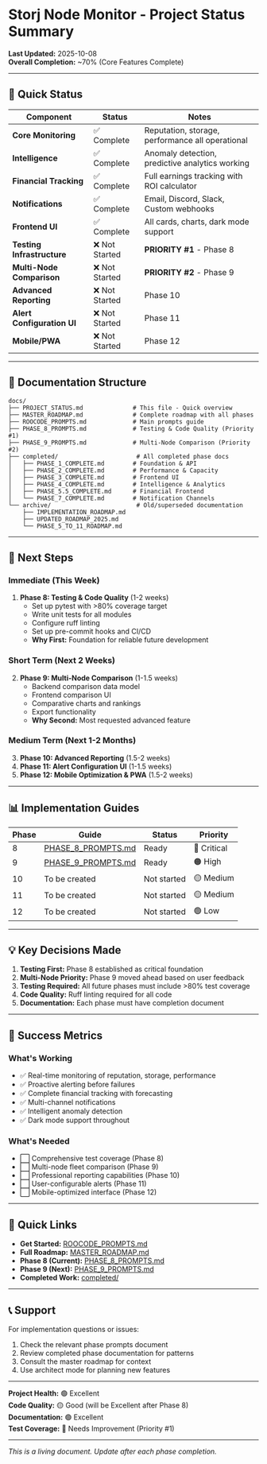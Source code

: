 # Storj Node Monitor - Project Status Summary

**Last Updated:** 2025-10-08  
**Overall Completion:** ~70% (Core Features Complete)

---

## 🎯 Quick Status

| Component | Status | Notes |
|-----------|--------|-------|
| **Core Monitoring** | ✅ Complete | Reputation, storage, performance all operational |
| **Intelligence** | ✅ Complete | Anomaly detection, predictive analytics working |
| **Financial Tracking** | ✅ Complete | Full earnings tracking with ROI calculator |
| **Notifications** | ✅ Complete | Email, Discord, Slack, Custom webhooks |
| **Frontend UI** | ✅ Complete | All cards, charts, dark mode support |
| **Testing Infrastructure** | ❌ Not Started | **PRIORITY #1** - Phase 8 |
| **Multi-Node Comparison** | ❌ Not Started | **PRIORITY #2** - Phase 9 |
| **Advanced Reporting** | ❌ Not Started | Phase 10 |
| **Alert Configuration UI** | ❌ Not Started | Phase 11 |
| **Mobile/PWA** | ❌ Not Started | Phase 12 |

---

## 📂 Documentation Structure

```
docs/
├── PROJECT_STATUS.md              # This file - Quick overview
├── MASTER_ROADMAP.md              # Complete roadmap with all phases
├── ROOCODE_PROMPTS.md             # Main prompts guide
├── PHASE_8_PROMPTS.md             # Testing & Code Quality (Priority #1)
├── PHASE_9_PROMPTS.md             # Multi-Node Comparison (Priority #2)
├── completed/                      # All completed phase docs
│   ├── PHASE_1_COMPLETE.md        # Foundation & API
│   ├── PHASE_2_COMPLETE.md        # Performance & Capacity
│   ├── PHASE_3_COMPLETE.md        # Frontend UI
│   ├── PHASE_4_COMPLETE.md        # Intelligence & Analytics
│   ├── PHASE_5.5_COMPLETE.md      # Financial Frontend
│   └── PHASE_7_COMPLETE.md        # Notification Channels
└── archive/                        # Old/superseded documentation
    ├── IMPLEMENTATION_ROADMAP.md
    ├── UPDATED_ROADMAP_2025.md
    └── PHASE_5_TO_11_ROADMAP.md
```

---

## 🚀 Next Steps

### Immediate (This Week)
1. **Phase 8: Testing & Code Quality** (1-2 weeks)
   - Set up pytest with >80% coverage target
   - Write unit tests for all modules
   - Configure ruff linting
   - Set up pre-commit hooks and CI/CD
   - **Why First:** Foundation for reliable future development

### Short Term (Next 2 Weeks)
2. **Phase 9: Multi-Node Comparison** (1-1.5 weeks)
   - Backend comparison data model
   - Frontend comparison UI
   - Comparative charts and rankings
   - Export functionality
   - **Why Second:** Most requested advanced feature

### Medium Term (Next 1-2 Months)
3. **Phase 10: Advanced Reporting** (1.5-2 weeks)
4. **Phase 11: Alert Configuration UI** (1-1.5 weeks)
5. **Phase 12: Mobile Optimization & PWA** (1.5-2 weeks)

---

## 📊 Implementation Guides

| Phase | Guide | Status | Priority |
|-------|-------|--------|----------|
| 8 | [PHASE_8_PROMPTS.md](PHASE_8_PROMPTS.md) | Ready | 🔴 Critical |
| 9 | [PHASE_9_PROMPTS.md](PHASE_9_PROMPTS.md) | Ready | 🟠 High |
| 10 | To be created | Not started | 🟡 Medium |
| 11 | To be created | Not started | 🟡 Medium |
| 12 | To be created | Not started | 🟢 Low |

---

## 💡 Key Decisions Made

1. **Testing First:** Phase 8 established as critical foundation
2. **Multi-Node Priority:** Phase 9 moved ahead based on user feedback
3. **Testing Required:** All future phases must include >80% test coverage
4. **Code Quality:** Ruff linting required for all code
5. **Documentation:** Each phase must have completion document

---

## 🎯 Success Metrics

### What's Working
- ✅ Real-time monitoring of reputation, storage, performance
- ✅ Proactive alerting before failures
- ✅ Complete financial tracking with forecasting
- ✅ Multi-channel notifications
- ✅ Intelligent anomaly detection
- ✅ Dark mode support throughout

### What's Needed
- ⬜ Comprehensive test coverage (Phase 8)
- ⬜ Multi-node fleet comparison (Phase 9)
- ⬜ Professional reporting capabilities (Phase 10)
- ⬜ User-configurable alerts (Phase 11)
- ⬜ Mobile-optimized interface (Phase 12)

---

## 🔗 Quick Links

- **Get Started:** [ROOCODE_PROMPTS.md](ROOCODE_PROMPTS.md)
- **Full Roadmap:** [MASTER_ROADMAP.md](MASTER_ROADMAP.md)
- **Phase 8 (Current):** [PHASE_8_PROMPTS.md](PHASE_8_PROMPTS.md)
- **Phase 9 (Next):** [PHASE_9_PROMPTS.md](PHASE_9_PROMPTS.md)
- **Completed Work:** [completed/](completed/)

---

## 📞 Support

For implementation questions or issues:
1. Check the relevant phase prompts document
2. Review completed phase documentation for patterns
3. Consult the master roadmap for context
4. Use architect mode for planning new features

---

**Project Health:** 🟢 Excellent  
**Code Quality:** 🟡 Good (will be Excellent after Phase 8)  
**Documentation:** 🟢 Excellent  
**Test Coverage:** 🔴 Needs Improvement (Priority #1)

---

*This is a living document. Update after each phase completion.*